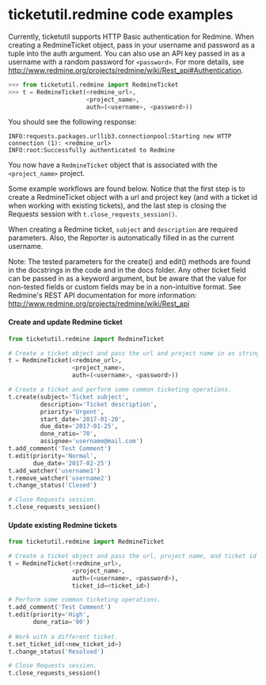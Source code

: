 # ticketutil.redmine code examples

Currently, ticketutil supports HTTP Basic authentication for Redmine. 
When creating a RedmineTicket object, pass in your username
and password as a tuple into the auth argument. You can also use an API 
key passed in as a username with a random password for `<password>`. For 
more details, see http://www.redmine.org/projects/redmine/wiki/Rest_api#Authentication.

```python
>>> from ticketutil.redmine import RedmineTicket
>>> t = RedmineTicket(<redmine_url>, 
                      <project_name>, 
                      auth=(<username>, <password>))
```

You should see the following response:

```
INFO:requests.packages.urllib3.connectionpool:Starting new HTTP connection (1): <redmine_url>
INFO:root:Successfully authenticated to Redmine
```

You now have a `RedmineTicket` object that is associated with the 
`<project_name>` project.

Some example workflows are found below. Notice that the first step is to
create a RedmineTicket object with a url and project key (and with a 
ticket id when working with existing tickets), and the last step is 
closing the Requests session with `t.close_requests_session()`.

When creating a Redmine ticket, `subject` and `description` are 
required parameters. Also, the Reporter is automatically filled in as
the current username.

Note: The tested parameters for the create() and edit() methods are
found in the docstrings in the code and in the docs folder. Any other 
ticket field can be passed in as a keyword argument, but be aware that
the value for non-tested fields or custom fields may be in a 
non-intuitive format. See Redmine's REST API documentation for more 
information: 
http://www.redmine.org/projects/redmine/wiki/Rest_api

#### Create and update Redmine ticket
```python
from ticketutil.redmine import RedmineTicket

# Create a ticket object and pass the url and project name in as strings.
t = RedmineTicket(<redmine_url>, 
                  <project_name>,
                  auth=(<username>, <password>))

# Create a ticket and perform some common ticketing operations.
t.create(subject='Ticket subject',
         description='Ticket description',
         priority='Urgent',
         start_date='2017-01-20',
         due_date='2017-01-25',
         done_ratio='70',
         assignee='username@mail.com')
t.add_comment('Test Comment')
t.edit(priority='Normal',
       due_date='2017-02-25')
t.add_watcher('username1')
t.remove_watcher('username2')
t.change_status('Closed')

# Close Requests session.
t.close_requests_session()
```

#### Update existing Redmine tickets
```python
from ticketutil.redmine import RedmineTicket

# Create a ticket object and pass the url, project name, and ticket id in as strings.
t = RedmineTicket(<redmine_url>, 
                  <project_name>, 
                  auth=(<username>, <password>),
                  ticket_id=<ticket_id>)

# Perform some common ticketing operations.
t.add_comment('Test Comment')
t.edit(priority='High',
       done_ratio='90')
       
# Work with a different ticket.
t.set_ticket_id(<new_ticket_id>)
t.change_status('Resolved')

# Close Requests session.
t.close_requests_session()
```
